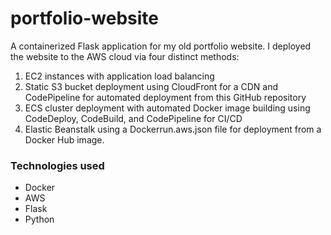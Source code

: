 # portfolio-website
A containerized Flask application for my old portfolio website. I deployed the website to the AWS cloud via four distinct methods:
1. EC2 instances with application load balancing
2. Static S3 bucket deployment using CloudFront for a CDN and CodePipeline for automated deployment from this GitHub repository 
3. ECS cluster deployment with automated Docker image building using CodeDeploy, CodeBuild, and CodePipeline for CI/CD
4. Elastic Beanstalk using a Dockerrun.aws.json file for deployment from a Docker Hub image.

### Technologies used 
- Docker
- AWS
- Flask
- Python
